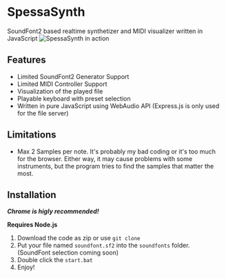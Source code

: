 # SpessaSynth
SoundFont2 based realtime synthetizer and MIDI visualizer written in JavaScript
![SpessaSynth in action](https://github.com/spessasus/SpessaSynth/assets/95608008/2c3da514-13de-435b-b59a-788670d9ccd8)



## Features
- Limited SoundFont2 Generator Support
- Limited MIDI Controller Support
- Visualization of the played file
- Playable keyboard with preset selection
- Written in pure JavaScript using WebAudio API (Express.js is only used for the file server)

## Limitations
- Max 2 Samples per note. It's probably my bad coding or it's too much for the browser. Either way, it may cause problems with some instruments, but the program tries to find the samples that matter the most.

## Installation
***Chrome is higly recommended!***

**Requires Node.js**
1. Download the code as zip or use `git clone`
2. Put your file named `soundfont.sf2` into the `soundfonts` folder. (SoundFont selection coming soon)
3. Double click the `start.bat`
4. Enjoy!
